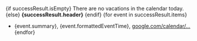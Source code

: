 {if successResult.isEmpty}
There are no vacations in the calendar today.
{else}
**{successResult.header}**
{endif}
{for event in successResult.items}
- {event.summary}, {event.formattedEventTime}, [google.com/calendar/…]({event.htmlLink})
{endfor}